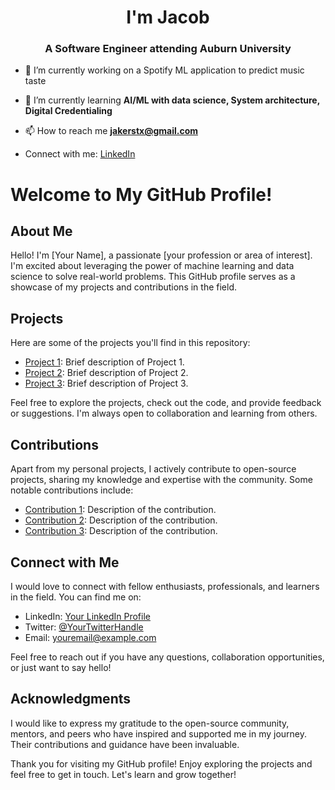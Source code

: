 

<h1 align="center">I'm Jacob</h1>
<h3 align="center">A Software Engineer attending Auburn University</h3>


- 🔭 I’m currently working on a Spotify ML application to predict music taste

- 🌱 I’m currently learning **AI/ML with data science, System architecture, Digital Credentialing**

- 📫 How to reach me **jakerstx@gmail.com**

- Connect with me: [LinkedIn](https://www.linkedin.com/in/jacob-simmons-603752216/)
# Welcome to My GitHub Profile!

## About Me

Hello! I'm [Your Name], a passionate [your profession or area of interest]. I'm excited about leveraging the power of machine learning and data science to solve real-world problems. This GitHub profile serves as a showcase of my projects and contributions in the field.

## Projects

Here are some of the projects you'll find in this repository:

- [Project 1](link-to-project-1): Brief description of Project 1.
- [Project 2](link-to-project-2): Brief description of Project 2.
- [Project 3](link-to-project-3): Brief description of Project 3.

Feel free to explore the projects, check out the code, and provide feedback or suggestions. I'm always open to collaboration and learning from others.

## Contributions

Apart from my personal projects, I actively contribute to open-source projects, sharing my knowledge and expertise with the community. Some notable contributions include:

- [Contribution 1](link-to-contribution-1): Description of the contribution.
- [Contribution 2](link-to-contribution-2): Description of the contribution.
- [Contribution 3](link-to-contribution-3): Description of the contribution.

## Connect with Me

I would love to connect with fellow enthusiasts, professionals, and learners in the field. You can find me on:

- LinkedIn: [Your LinkedIn Profile](link-to-linkedin)
- Twitter: [@YourTwitterHandle](link-to-twitter)
- Email: [youremail@example.com](mailto:youremail@example.com)

Feel free to reach out if you have any questions, collaboration opportunities, or just want to say hello!

## Acknowledgments

I would like to express my gratitude to the open-source community, mentors, and peers who have inspired and supported me in my journey. Their contributions and guidance have been invaluable.

Thank you for visiting my GitHub profile! Enjoy exploring the projects and feel free to get in touch. Let's learn and grow together!

